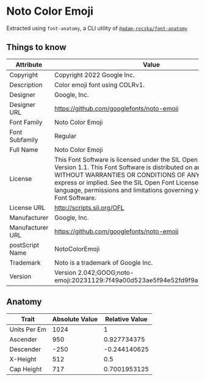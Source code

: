 # Noto Color Emoji

Extracted using `font-anatomy`, a CLI utility of
[`@adam-rocska/font-anatomy`](https://github.com/adam-rocska/font-anatomy)

## Things to know

| Attribute        | Value                                                                                                                                                                                                                                                                                                                                       |
| ---------------- | ------------------------------------------------------------------------------------------------------------------------------------------------------------------------------------------------------------------------------------------------------------------------------------------------------------------------------------------- |
| Copyright        | Copyright 2022 Google Inc.                                                                                                                                                                                                                                                                                                                  |
| Description      | Color emoji font using COLRv1.                                                                                                                                                                                                                                                                                                              |
| Designer         | Google, Inc.                                                                                                                                                                                                                                                                                                                                |
| Designer URL     | https://github.com/googlefonts/noto-emoji                                                                                                                                                                                                                                                                                                   |
| Font Family      | Noto Color Emoji                                                                                                                                                                                                                                                                                                                            |
| Font Subfamily   | Regular                                                                                                                                                                                                                                                                                                                                     |
| Full Name        | Noto Color Emoji                                                                                                                                                                                                                                                                                                                            |
| License          | This Font Software is licensed under the SIL Open Font License, Version 1.1. This Font Software is distributed on an "AS IS" BASIS, WITHOUT WARRANTIES OR CONDITIONS OF ANY KIND, either express or implied. See the SIL Open Font License for the specific language, permissions and limitations governing your use of this Font Software. |
| License URL      | http://scripts.sil.org/OFL                                                                                                                                                                                                                                                                                                                  |
| Manufacturer     | Google, Inc.                                                                                                                                                                                                                                                                                                                                |
| Manufacturer URL | https://github.com/googlefonts/noto-emoji                                                                                                                                                                                                                                                                                                   |
| postScript Name  | NotoColorEmoji                                                                                                                                                                                                                                                                                                                              |
| Trademark        | Noto is a trademark of Google Inc.                                                                                                                                                                                                                                                                                                          |
| Version          | Version 2.042;GOOG;noto-emoji:20231129:7f49a00d523ae5f94e52fd9f9a39bac9cf65f958                                                                                                                                                                                                                                                             |

## Anatomy

| Trait        | Absolute Value | Relative Value |
| ------------ | -------------- | -------------- |
| Units Per Em | 1024           | 1              |
| Ascender     | 950            | 0.927734375    |
| Descender    | -250           | -0.244140625   |
| X-Height     | 512            | 0.5            |
| Cap Height   | 717            | 0.7001953125   |
